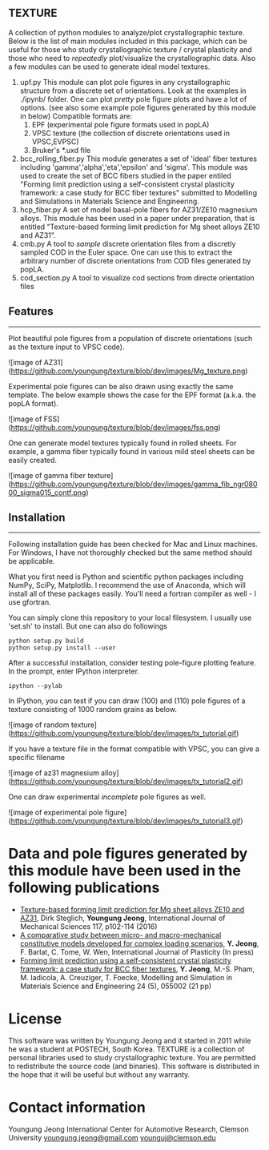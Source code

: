 TEXTURE
-------
A collection of python modules to analyze/plot crystallographic texture.
Below is the list of main modules included in this package, which can be useful
for those who study crystallographic texture / crystal plasticity and those who
need to *repeatedly* plot/visualize the crystallographic data.
Also a few modules can be used to generate ideal model textures.

1. upf.py
   This module can plot pole figures in any crystallographic structure from a discrete set of orientations.
   Look at the examples in ./ipynb/ folder.
   One can plot *pretty* pole figure plots and have a lot of options.
   (see also some example pole figures generated by this module in below)
   Compatible formats are:
   1. EPF (experimental pole figure formats used in popLA)
   2. VPSC texture (the collection of discrete orientations used in VPSC,EVPSC)
   3. Bruker's *.uxd file
2. bcc_rolling_fiber.py
   This module generates a set of 'ideal' fiber textures including 'gamma','alpha','eta','epsilon' and 'sigma'. This module was used to create the set of BCC fibers studied in the paper entiled "Forming limit prediction using a self-consistent crystal plasticity framework: a case study for BCC fiber textures" submitted to Modelling and Simulations in Materials Science and Engineering.
3. hcp_fiber.py
   A set of model basal-pole fibers for AZ31/ZE10 magnesium alloys. This module has been used in a paper under preparation, that is entitled "Texture-based forming limit prediction for Mg sheet alloys ZE10 and AZ31".
4. cmb.py
   A tool to *sample* discrete orientation files from a discretly sampled COD in the Euler space. One can use this to extract the arbitrary number of discrete orientations from COD files generated by popLA.
5. cod_section.py
   A tool to visualize cod sections from directe orientation files


## Features
-----------
Plot beautiful pole figures from a population of discrete orientations (such as the texture input to VPSC code).


![image of AZ31]
(https://github.com/youngung/texture/blob/dev/images/Mg_texture.png)


Experimental pole figures can be also drawn using exactly the same template.
The below example shows the case for the EPF format (a.k.a. the popLA format).


![image of FSS]
(https://github.com/youngung/texture/blob/dev/images/fss.png)


One can generate model textures typically found in rolled sheets.
For example, a gamma fiber typically found in various mild steel sheets can be easily created.


![image of gamma fiber texture]
(https://github.com/youngung/texture/blob/dev/images/gamma_fib_ngr08000_sigma015_contf.png)


## Installation
---------------
Following installation guide has been checked for Mac and Linux machines.
For Windows, I have not thoroughly checked but the same method should be applicable.

What you first need is Python and scientific python packages including NumPy, SciPy, Matplotlib.
I recommend the use of Anaconda, which will install all of these packages easily.
You'll need a fortran compiler as well - I use gfortran.

You can simply clone this repository to your local filesystem.
I usually use 'set.sh' to install. But one can also do followings

```
python setup.py build
python setup.py install --user
```

After a successful installation, consider testing pole-figure plotting feature.
In the prompt, enter IPython interpreter.
```
ipython --pylab
```

In IPython, you can test if you can draw (100) and (110) pole figures of a texture consisting of 1000 random grains as below.


![image of random texture]
(https://github.com/youngung/texture/blob/dev/images/tx_tutorial.gif)



If you have a texture file in the format compatible with VPSC, you can give a specific filename


![image of az31 magnesium alloy]
(https://github.com/youngung/texture/blob/dev/images/tx_tutorial2.gif)



One can draw experimental *incomplete* pole figures as well.


![image of experimental pole figure]
(https://github.com/youngung/texture/blob/dev/images/tx_tutorial3.gif)



# Data and pole figures generated by this module have been used in the following publications
- [Texture-based forming limit prediction for Mg sheet alloys ZE10 and AZ31](http://dx.doi.org/10.1016/j.ijmecsci.2016.08.013), Dirk Steglich, **Youngung Jeong**, International Journal of Mechanical Sciences 117, p102-114 (2016)
- [A comparative study between micro- and macro-mechanical constitutive models developed for complex loading scenarios](http://dx.doi.org/10.1016/j.ijplas.2016.07.015), **Y. Jeong**, F. Barlat, C. Tome, W. Wen, International Journal of Plasticity (In press)
- [Forming limit prediction using a self-consistent crystal plasticity framework: a case study for BCC fiber textures](http://dx.doi.org/10.1088/0965-0393/24/5/055005), **Y. Jeong**, M.-S. Pham, M. Iadicola, A. Creuziger, T. Foecke, Modelling and Simulation in Materials Science and Engineering 24 (5), 055002 (21 pp)


# License
This software was written by Youngung Jeong and it started in 2011 while he was a student at POSTECH, South Korea.
TEXTURE is a collection of personal libraries used to study crystallographic texture.
You are permitted to redistribute the source code (and binaries).
This software is distributed in the hope that it will be useful but without any warranty.


# Contact information
Youngung Jeong
International Center for Automotive Research, Clemson University
youngung.jeong@gmail.com
younguj@clemson.edu
